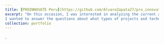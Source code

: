 ```yaml
---
title: [PROINNOVATE Peru](https://github.com/AlvaroZapata27/pro_innovateperu)
excerpt: "On this occasion, I was interested in analyzing the current and finished Financed Projects  of PROINNOVATE - [National Program for Technological Development and Innovation - PROINNOVATE]. These bases contain extensive information on 6,107 projects from 2007 to 2023.
I wanted to answer the questions about what types of projects and technologies the institution supports through financial and non-financial resources. To do this, I programed a code that allows  to classify the projects based on the textual analysis of their descriptions. This classification assigns a score according to the incidence of KeyWords in the descriptions and identifies a main and a secondary category. <br/><img src='/images/tend.jpg'>"
collection: portfolio
---
```


. 
